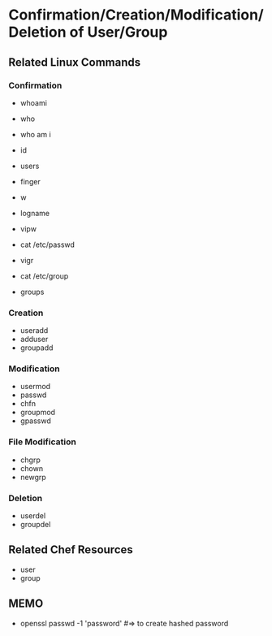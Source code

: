 
# Confirmation/Creation/Modification/Deletion of User/Group

## Related Linux Commands

### Confirmation
- whoami
- who
- who am i
- id
- users
- finger
- w
- logname

- vipw
- cat /etc/passwd
- vigr
- cat /etc/group
- groups

### Creation
- useradd
- adduser
- groupadd

### Modification
- usermod
- passwd
- chfn
- groupmod
- gpasswd

### File Modification
- chgrp
- chown
- newgrp

### Deletion
- userdel
- groupdel

## Related Chef Resources
- user
- group


## MEMO
- openssl passwd -1 'password' #=> to create hashed password
